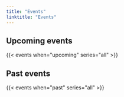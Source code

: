 ```yaml
---
title: "Events"
linktitle: "Events"
---
```


## Upcoming events
{{< events when="upcoming" series="all" >}}

## Past events
{{< events when="past" series="all" >}}